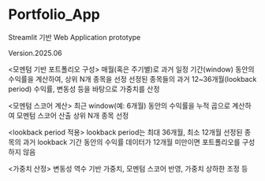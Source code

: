 # Portfolio_App

Streamlit 기반 Web Application prototype

Version.2025.06


<모멘텀 기반 포트폴리오 구성>
매월(혹은 주기별)로 과거 일정 기간(window) 동안의 수익률을 계산하여, 상위 N개 종목을 선정
선정된 종목들의 과거 12~36개월(lookback period) 수익률, 변동성 등을 바탕으로 가중치를 산정

<모멘텀 스코어 계산>
최근 window(예: 6개월) 동안의 수익률을 누적 곱으로 계산하여 모멘텀 스코어 산출
상위 N개 종목 선정

<lookback period 적용>
lookback period는 최대 36개월, 최소 12개월
선정된 종목의 과거 lookback 기간 동안의 수익률 데이터가 12개월 미만이면 포트폴리오를 구성하지 않음

<가중치 산정>
변동성 역수 기반 가중치, 모멘텀 스코어 반영, 가중치 상하한 조정 등
